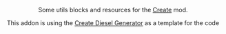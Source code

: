 <p align="center">
    Some utils blocks and resources for the <a href="https://www.curseforge.com/minecraft/mc-mods/create">Create</a> mod.
</p>

<p align="center">This addon is using the <a href="https://github.com/george8188625/Create-Diesel-Generators">Create Diesel Generator</a> as a template for the code</p>
